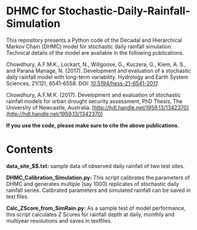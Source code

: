 # DHMC for Stochastic-Daily-Rainfall-Simulation
This repository presents a Python code of the Decadal and Hierarchical Markov Chain (DHMC) model for stochastic daily rainfall simulation. Technical details of the model are available in the following publications. 

Chowdhury, A.F.M.K., Lockart, N., Willgoose, G., Kuczera, G., Kiem, A. S., and Parana Manage, N. (2017). Development and evaluation of a stochastic daily rainfall model with long-term variability. Hydrology and Earth System Sciences, 21(12), 6541-6558. DOI: [10.5194/hess-21-6541-2017](https://www.hydrol-earth-syst-sci.net/21/6541/2017/hess-21-6541-2017.html).

Chowdhury, A.F.M.K. (2017). Development and evaluation of stochastic rainfall models for urban drought security assessment, PhD Thesis, The University of Newcastle, Australia. [http://hdl.handle.net/1959.13/1342370](http://hdl.handle.net/1959.13/1342370)

**If you use the code, please make sure to cite the above publications.**



# Contents

**data_site_$$.txt:** sample data of observed daily rainfall of two test sites.

**DHMC_Calibration_Simulation.py:** This script calibrates the parameters of DHMC and generates multiple (say 1000) replicates of stochastic daily rainfall series. Calibrated parameters and simulated rainfall can be saved in text files. 

**Calc_ZScore_from_SimRain.py:** As a sample test of model performance, this script calculates Z Scores for rainfall depth at daily, monthly and multiyear resolutions and saves in textfiles.

